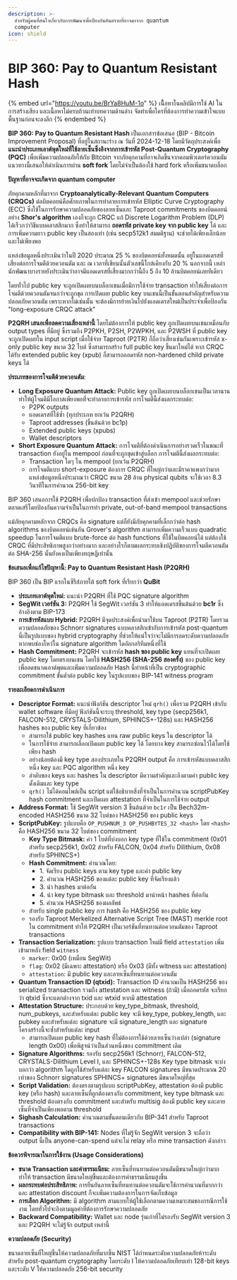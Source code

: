 ```yaml
---
description: >-
  สำหรับผู้คนที่สนใจเกี่ยวกับการพัฒนาเพื่อป้องกันอันตรายที่อาจมาจาก quantum
  computer
icon: shield
---
```


# BIP 360: Pay to Quantum Resistant Hash

{% embed url="https://youtu.be/BrYa8HuM-1o" %}
เนิื้อหาในคลิปมีการใช้ AI ในการสร้างเสียง และเนื้อหาไม่ครบถ้วนเท่าบทความด้านล่าง จัดทำเพื่อใครที่ต้องการทำความเข้าใจแบบพื้นฐานก่อนจะลงลึก
{% endembed %}

**BIP 360: Pay to Quantum Resistant Hash** เป็นเอกสารข้อเสนอ (BIP - Bitcoin Improvement Proposal) ที่อยู่ในสถานะร่าง ณ วันที่ 2024-12-18 โดยมีวัตถุประสงค์เพื่อ **แนะนำประเภทเอาต์พุตใหม่ที่ใช้ลายเซ็นซึ่งอิงจากการเข้ารหัส Post-Quantum Cryptography (PQC)** เพื่อเพิ่มความปลอดภัยให้กับ Bitcoin จากภัยคุกคามที่อาจเกิดขึ้นจากคอมพิวเตอร์ควอนตัม แนวทางนี้เสนอให้ดำเนินการผ่าน **soft fork** โดยไม่จำเป็นต้องใช้ hard fork หรือเพิ่มขนาดบล็อก

**ปัญหาที่อาจจะเกิดจาก quantum computer**

ภัยคุกคามหลักที่มาจาก **Cryptoanalytically-Relevant Quantum Computers (CRQCs)** ต่อบิตคอยน์คือศักยภาพในการทำลายการเข้ารหัส Elliptic Curve Cryptography (ECC) ซึ่งใช้ในการรักษาความปลอดภัยของลายเซ็นและ Taproot commitments ของบิตคอยน์อย่าง **Shor's algorithm** เองก็จะถูก CRQC แก้ Discrete Logarithm Problem (DLP) ได้เร็วกว่าวิธีแบบคลาสสิกมาก ซึ่งทำให้สามารถ **ถอดรหัส private key จาก public key** ได้ และการเพิ่มความยาว public key เป็นสองเท่า (เช่น secp512k1 สมมติฐาน) จะช่วยได้เพียงเล็กน้อยและไม่เพียงพอ

แหล่งข้อมูลหนึ่งประเมินว่าในปี 2020 ประมาณ 25 % ของบิตคอยน์ทั้งหมดนั้น อยู่ในแอดเดรสที่เสี่ยงต่อการโจมตีด้วยควอนตัม และ ณ เวลาที่เขียนนั้นตัวเลขนี้ใกล้เคียงกับ 20 % นอกจากนี้ เหล่านักพัฒนาบางรายยังประเมินว่าอาจมีแอดเดรสที่เสี่ยงมากกว่านี้ถึง 5 ถึง 10 ล้านบิตคอยน์เลยทีเดียว

โดยทั่วไป public key จะถูกเปิดเผยบนบล็อกเชนเมื่อมีการใช้จ่าย transaction ทำให้เสี่ยงต่อการโจมตีด้วยควอนตัมจนกว่าจะถูกขุด การเปิดเผย public key บนเชนนี้เป็นขั้นตอนสำคัญสำหรับความปลอดภัยควอนตัม เพราะหากไม่เช่นนั้น จะต้องมีการย้ายเงินไปยังแอดเดรสใหม่เป็นประจำเพื่อป้องกัน "long-exposure CRQC attack"

**P2QRH เสนอเพื่อลดความเสี่ยงเหล่านี้** โดยไม่ต้องการให้ public key ถูกเปิดเผยบนเชนเหมือนกับ output types ที่มีอยู่ ซึ่งรวมถึง P2PKH, P2SH, P2WPKH, และ P2WSH ที่ public key จะถูกเปิดเผยใน input script เมื่อใช้จ่าย Taproot (P2TR) ก็ถือว่าเสี่ยงเช่นกันเพราะเข้ารหัส x-only public key ขนาด 32 ไบต์ ซึ่งสามารถสร้าง full public key ขึ้นมาใหม่ได้ หาก CRQC ได้รับ extended public key (xpub) ก็สามารถถอดรหัส non-hardened child private keys ได้

**ประเภทของการโจมตีด้วยควอนตัม**:

* **Long Exposure Quantum Attack:** Public key ถูกเปิดเผยบนบล็อกเชนเป็นเวลานาน ทำให้ผู้โจมตีมีโอกาสเพียงพอที่จะทำลายการเข้ารหัส การโจมตีนี้ส่งผลกระทบต่อ:
  * P2PK outputs
  * แอดเดรสที่ใช้ซ้ำ (ทุกประเภท ยกเว้น P2QRH)
  * Taproot addresses (ขึ้นต้นด้วย bc1p)
  * Extended public keys (xpubs)
  * Wallet descriptors
* **Short Exposure Quantum Attack:** การโจมตีที่ต้องดำเนินการอย่างรวดเร็วในขณะที่ transaction ยังอยู่ใน mempool ก่อนที่จะถูกขุดเข้าสู่บล็อก การโจมตีนี้ส่งผลกระทบต่อ:
  * Transaction ใดๆ ใน mempool (ยกเว้น P2QRH)
  * การโจมตีแบบ short-exposure ต้องการ CRQC ที่ใหญ่กว่าและมีราคาแพงกว่ามาก แหล่งข้อมูลหนึ่งประมาณว่า CRQC ขนาด 28 ล้าน physical qubits จะใช้เวลา 8.3 วินาทีในการคำนวณ 256-bit key

BIP 360 เสนอการใช้ P2QRH เพื่อปกป้อง transaction ที่ส่งเข้า mempool และช่วยรักษาตลาดเสรีโดยป้องกันความจำเป็นในการทำ private, out-of-band mempool transactions

แม้ภัยคุกคามหลักจาก CRQCs คือ signature แต่ก็ยังมีภัยคุกคามที่เล็กกว่าต่อ hash algorithms ของบิตคอยน์เช่นกัน Grover's algorithm สามารถเพิ่มความเร็วแบบ quadratic speedup ในการโจมตีแบบ brute-force ต่อ hash functions ที่ใช้ในบิตคอยน์ได้ แต่ต้องใช้ CRQC ที่มีประสิทธิภาพสูงกว่าอย่างมาก และอย่างไรก็ตามผลกระทบเชิงปฏิบัติของการโจมตีควอนตัมต่อ SHA-256 นั้นยังคงเป็นเพียงทฤษฎีเท่านั้น

**ข้อเสนอเพื่อแก้ไขปัญหานี้: Pay to Quantum Resistant Hash (P2QRH)**

BIP 360 เป็น BIP แรกในซีรีส์ภายใต้ soft fork ที่เรียกว่า **QuBit**

* **ประเภทเอาต์พุตใหม่:** แนะนำ P2QRH ที่ใช้ PQC signature algorithm
* **SegWit เวอร์ชัน 3:** P2QRH ใช้ SegWit เวอร์ชัน 3 ทำให้แอดเดรสขึ้นต้นด้วย **bc1r** ซึ่งอ้างอิงตาม BIP-173
* **การเข้ารหัสแบบ Hybrid:** P2QRH มีจุดประสงค์เพื่อนำมาใช้บน Taproot (P2TR) โดยรวมความปลอดภัยของ Schnorr signatures แบบคลาสสิกเข้ากับการเข้ารหัส post-quantum นี่เป็นรูปแบบของ hybrid cryptography ที่ช่วยให้แน่ใจว่าจะไม่มีการลดระดับความปลอดภัยหากพบช่องโหว่ใน signature algorithm ใดอัลกอริทึมหนึ่งที่ใช้
* **Hash Commitment:** P2QRH จะเข้ารหัส **hash ของ public key** แทนที่จะเปิดเผย public key โดยตรงบนเชน โดยใช้ **HASH256 (SHA-256 สองครั้ง)** ของ public key เพื่อลดขนาดเอาต์พุตและเพิ่มความปลอดภัย Hash นี้ทำหน้าที่เป็น cryptographic commitment ขั้นต่ำต่อ public key ในรูปแบบของ BIP-141 witness program

**รายละเอียดการดำเนินการ**&#x20;

* **Descriptor Format:** แนะนำฟังก์ชัน descriptor ใหม่ `qrh()` เพื่อรวม P2QRH เข้ากับ wallet software ที่มีอยู่ ฟังก์ชันนี้จะระบุ threshold, key type (secp256k1, FALCON-512, CRYSTALS-Dilithium, SPHINCS+-128s) และ HASH256 hashes ของ public key ที่เกี่ยวข้อง
  * สามารถใช้ public key hashes แทน raw public keys ใน descriptor ได้
  * ในการใช้จ่าย สามารถเลือกเปิดเผย public key ได้ โดยบาง key สามารถซ่อนไว้ได้โดยใช้เพียง hash
  * อย่างน้อยต้องมี key type สองประเภทใน P2QRH output คือ การเข้ารหัสแบบคลาสสิกหนึ่ง key และ PQC algorithm หนึ่ง key
  * ลำดับของ keys และ hashes ใน descriptor มีความสำคัญและอิงตามค่า public key ดั้งเดิมและ key type
  * `qrh()` ไม่ได้คอมไพล์เป็น script แต่ใช้อธิบายสิ่งที่จำเป็นในการคำนวณ scriptPubKey hash commitment และเปิดเผย attestation ที่จำเป็นในการใช้จ่าย output
* **Address Format:** ใช้ SegWit version 3 ขึ้นต้นด้วย `bc1r` เป็น Bech32m-encoded HASH256 ขนาด 32 ไบต์ของ HASH256 ของ public keys
* **ScriptPubKey:** รูปแบบคือ `OP_PUSHNUM_3 OP_PUSHBYTES_32 <hash>` โดย `<hash>` คือ HASH256 ขนาด 32 ไบต์ของ commitment
  * **Key Type Bitmask:** ค่า 1 ไบต์ที่บ่งบอก key type ที่ใช้ใน commitment (0x01 สำหรับ secp256k1, 0x02 สำหรับ FALCON, 0x04 สำหรับ Dilithium, 0x08 สำหรับ SPHINCS+)
  * **Hash Commitment:** คำนวณโดย:&#x20;
    * 1\. จัดเรียง public keys ตาม key type และค่า public key&#x20;
    * 2\. คำนวณ HASH256 ของแต่ละ public key ที่จัดเรียงแล้ว&#x20;
    * 3\. นำ hashes มาต่อกัน&#x20;
    * 4\. นำ key type bitmask และ threshold มานำหน้า hashes ที่ต่อกัน&#x20;
    * 5\. คำนวณ HASH256 ของผลลัพธ์
  * สำหรับ single public key การ hash คือ HASH256 ของ public key
  * รองรับ Taproot Merkelized Alternative Script Tree (MAST) merkle root ใน commitment ทำให้ P2QRH เป็นเวอร์ชันที่ทนทานต่อควอนตัมของ Taproot transactions
* **Transaction Serialization:** รูปแบบ transaction ใหม่มี field `attestation` เพิ่มเข้ามาหลัง field `witness`
  * `marker`: 0x00 (เหมือน SegWit)
  * `flag`: 0x02 (มีเฉพาะ attestation) หรือ 0x03 (มีทั้ง witness และ attestation)
  * `attestation`: มี public key และลายเซ็นที่ทนทานต่อควอนตัม
* **Quantum Transaction ID (qtxid):** Transaction ID คำนวณเป็น HASH256 ของ serialized transaction รวมถึง attestation และ witness (ถ้ามี) เมื่อถอดรหัส จะเรียกว่า qtxid ซึ่งจะแตกต่างจาก txid และ wtxid หากมี attestation
* **Attestation Structure:** ประกอบด้วย key\_type\_bitmask, threshold, num\_pubkeys, และสำหรับแต่ละ public key จะมี key\_type, pubkey\_length, และ pubkey และสำหรับแต่ละ signature จะมี signature\_length และ signature โครงสร้างนี้จะซ้ำสำหรับแต่ละ input
  * สามารถเปิดเผย public key hash ที่ไม่ต้องการใช้ด้วยลายเซ็นว่างเปล่า (signature length 0x00) เพื่อพิสูจน์ว่าเป็นส่วนหนึ่งของ commitment เดิม
* **Signature Algorithms:** รองรับ secp256k1 (Schnorr), FALCON-512, CRYSTALS-Dilithium Level I, และ SPHINCS+-128s Key type bitmask จะบ่งบอกว่า algorithm ใดถูกใช้สำหรับแต่ละ key FALCON signatures มีขนาดประมาณ 20 เท่าของ Schnorr signatures SPHINCS+ signatures มีขนาดใหญ่ที่สุด
* **Script Validation:** ต้องตรงตามรูปแบบ scriptPubKey, attestation ต้องมี public key (หรือ hash) และลายเซ็นที่ถูกต้องตรงกับ commitment, key type bitmask และ threshold ต้องตรงกับ commitment และสำหรับ multisig ต้องมี public key และลายเซ็นที่จำเป็นเพียงพอตาม threshold
* **Sighash Calculation:** คำนวณตามขั้นตอนเดียวกับ BIP-341 สำหรับ Taproot transactions
* **Compatibility with BIP-141:** Nodes ที่ไม่รู้จัก SegWit version 3 จะถือว่า output นี้เป็น anyone-can-spend แต่จะไม่ relay หรือ mine transaction ดังกล่าว

**ข้อควรพิจารณาในการใช้งาน (Usage Considerations)**

* **ขนาด Transaction และค่าธรรมเนียม:** ลายเซ็นที่ทนทานต่อควอนตัมมีขนาดใหญ่กว่ามาก ทำให้ transaction มีขนาดใหญ่ขึ้นและต้องการค่าธรรมเนียมสูงขึ้น
* **ผลกระทบต่อประสิทธิภาพ:** การยืนยันลายเซ็นที่ทนทานต่อควอนตัมจะใช้การคำนวณที่มากกว่า และ attestation discount ก็จะเพิ่มความต้องการในการจัดเก็บข้อมูล
* **การเลือก Algorithm:** มี algorithm สามแบบให้ผู้ใช้เลือกตามความเหมาะสมของกรณีการใช้งาน โดยทั่วไปจะอิงตามมูลค่าที่ต้องการรักษาความปลอดภัย
* **Backward Compatibility:** Wallet และ node รุ่นเก่าที่ไม่รองรับ SegWit version 3 และ P2QRH จะไม่รู้จัก output เหล่านี้

**ความปลอดภัย (Security)**

ขนาดลายเซ็นที่ใหญ่ขึ้นให้ความปลอดภัยที่มากขึ้น NIST ได้กำหนดระดับความปลอดภัยห้าระดับสำหรับ post-quantum cryptography โดยระดับ I ให้ความปลอดภัยเทียบเท่า 128-bit keys และระดับ V ให้ความปลอดภัย 256-bit security

